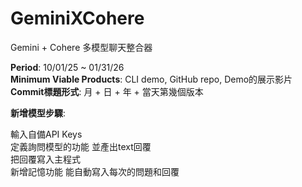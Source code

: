 # GeminiXCohere
Gemini + Cohere 多模型聊天整合器  

**Period**: 10/01/25 ~ 01/31/26  
**Minimum Viable Products**: CLI demo, GitHub repo, Demo的展示影片  
**Commit標題形式**: 月 + 日 + 年 + 當天第幾個版本  

**新增模型步驟**:  

輸入自備API Keys  
定義詢問模型的功能 並產出text回覆  
把回覆寫入主程式  
新增記憶功能 能自動寫入每次的問題和回覆  